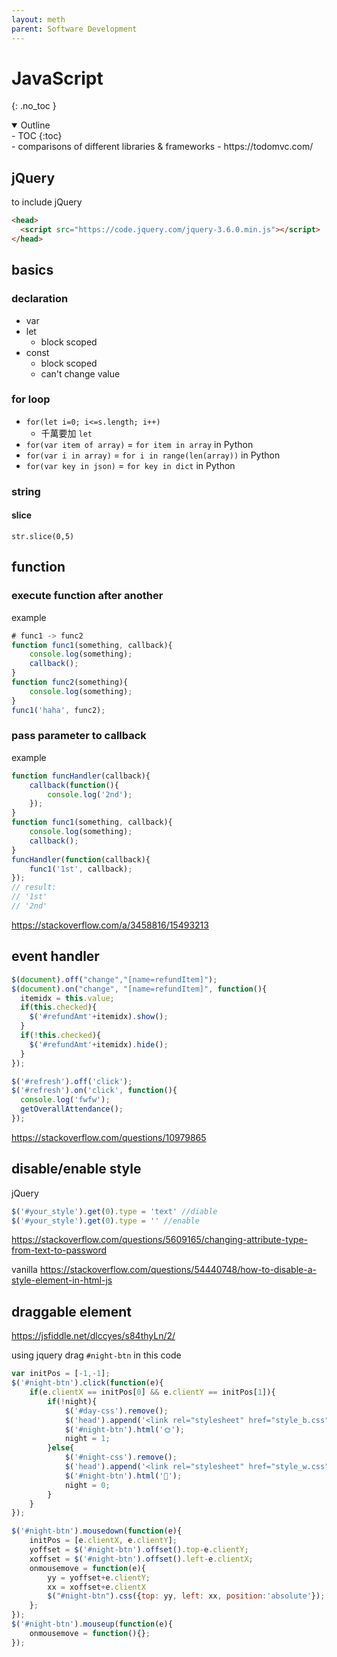 ```yaml
---
layout: meth
parent: Software Development
---
```

# JavaScript
{: .no_toc }

<details open markdown="block">
  <summary>
    Outline
  </summary>
- TOC
{:toc}
</details>
- comparisons of different libraries & frameworks
	- https://todomvc.com/

## jQuery
to include jQuery
```html
<head>
  <script src="https://code.jquery.com/jquery-3.6.0.min.js"></script>
</head>
```

## basics
### declaration
- var
- let
	- block scoped
- const
	- block scoped
	- can't change value

### for loop
- `for(let i=0; i<=s.length; i++)`
	- 千萬要加 `let`
- `for(var item of array)` = `for item in array` in Python
- `for(var i in array)` = `for i in range(len(array))` in Python
- `for(var key in json)` = `for key in dict` in Python

### string
#### slice
`str.slice(0,5)`

## function
### execute function after another
example
```js
# func1 -> func2
function func1(something, callback){
	console.log(something);
	callback();
}
function func2(something){
	console.log(something);
}
func1('haha', func2);
```

### pass parameter to callback
example
```js
function funcHandler(callback){
	callback(function(){
		console.log('2nd');
	});
}
function func1(something, callback){
	console.log(something);
	callback();
}
funcHandler(function(callback){
	func1('1st', callback);
});
// result: 
// '1st'
// '2nd'
```

<https://stackoverflow.com/a/3458816/15493213>

## event handler
```javascript
$(document).off("change","[name=refundItem]");
$(document).on("change", "[name=refundItem]", function(){
  itemidx = this.value;
  if(this.checked){
    $('#refundAmt'+itemidx).show();
  }
  if(!this.checked){
    $('#refundAmt'+itemidx).hide();
  }
});
```

```javascript
$('#refresh').off('click');
$('#refresh').on('click', function(){
  console.log('fwfw');
  getOverallAttendance();
});
```

<https://stackoverflow.com/questions/10979865>

## disable/enable style
jQuery
```js
$('#your_style').get(0).type = 'text' //diable
$('#your_style').get(0).type = '' //enable
```

<https://stackoverflow.com/questions/5609165/changing-attribute-type-from-text-to-password>

vanilla
<https://stackoverflow.com/questions/54440748/how-to-disable-a-style-element-in-html-js>

## draggable element
<https://jsfiddle.net/dlccyes/s84thyLn/2/>

using jquery
drag `#night-btn` in this code
```js
var initPos = [-1,-1];
$('#night-btn').click(function(e){
	if(e.clientX == initPos[0] && e.clientY == initPos[1]){
		if(!night){
			$('#day-css').remove();
			$('head').append('<link rel="stylesheet" href="style_b.css" id="night-css">');
			$('#night-btn').html('🌞');
			night = 1;
		}else{
			$('#night-css').remove();
			$('head').append('<link rel="stylesheet" href="style_w.css" id="day-css">');
			$('#night-btn').html('🌚');
			night = 0;
		}
	}
});

$('#night-btn').mousedown(function(e){
	initPos = [e.clientX, e.clientY];
	yoffset = $('#night-btn').offset().top-e.clientY;
	xoffset = $('#night-btn').offset().left-e.clientX;
	onmousemove = function(e){
		yy = yoffset+e.clientY;
		xx = xoffset+e.clientX
		$("#night-btn").css({top: yy, left: xx, position:'absolute'});
	};
});
$('#night-btn').mouseup(function(e){
	onmousemove = function(){};
});
```

